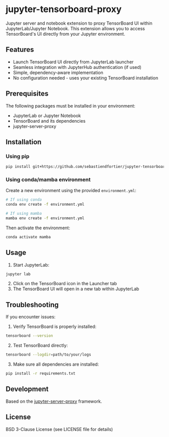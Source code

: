 # jupyter-tensorboard-proxy

Jupyter server and notebook extension to proxy TensorBoard UI within JupyterLab/Jupyter Notebook. This extension allows you to access TensorBoard's UI directly from your Jupyter environment.

## Features

- Launch TensorBoard UI directly from JupyterLab launcher
- Seamless integration with JupyterHub authentication (if used)
- Simple, dependency-aware implementation
- No configuration needed - uses your existing TensorBoard installation

## Prerequisites

The following packages must be installed in your environment:
- JupyterLab or Jupyter Notebook
- TensorBoard and its dependencies
- jupyter-server-proxy

## Installation

### Using pip

```bash
pip install git+https://github.com/sebastiendfortier/jupyter-tensorboard-proxy.git
```

### Using conda/mamba environment

Create a new environment using the provided `environment.yml`:

```bash
# If using conda
conda env create -f environment.yml

# If using mamba
mamba env create -f environment.yml
```

Then activate the environment:

```bash
conda activate mamba
```

## Usage

1. Start JupyterLab:
```bash
jupyter lab
```

2. Click on the TensorBoard icon in the Launcher tab
3. The TensorBoard UI will open in a new tab within JupyterLab

## Troubleshooting

If you encounter issues:

1. Verify TensorBoard is properly installed:
```bash
tensorboard --version
```

2. Test TensorBoard directly:
```bash
tensorboard --logdir=path/to/your/logs
```

3. Make sure all dependencies are installed:
```bash
pip install -r requirements.txt
```

## Development

Based on the [jupyter-server-proxy](https://jupyter-server-proxy.readthedocs.io/) framework.

## License

BSD 3-Clause License (see LICENSE file for details)
